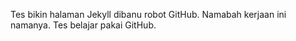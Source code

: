 Tes bikin halaman Jekyll dibanu robot GitHub. Namabah kerjaan ini namanya.
Tes belajar pakai GitHub.

